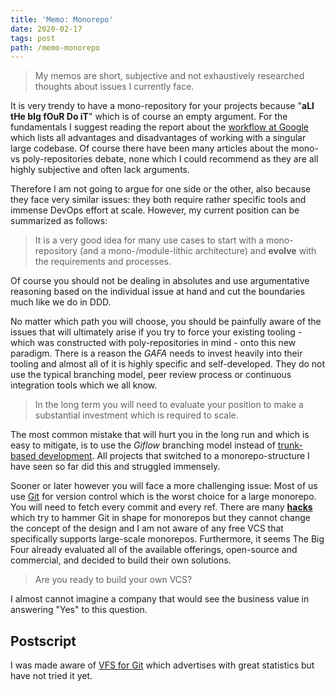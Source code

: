 ```yaml
---
title: 'Memo: Monorepo'
date: 2020-02-17
tags: post
path: /memo-monorepo
---
```


> My memos are short, subjective and not exhaustively researched thoughts about issues I currently face.

It is very trendy to have a mono-repository for your projects because "**aLl tHe bIg fOuR Do iT**" which is of course an empty argument. For the fundamentals I suggest reading the report about the [workflow at Google](https://cacm.acm.org/magazines/2016/7/204032-why-google-stores-billions-of-lines-of-code-in-a-single-repository/fulltext) which lists all advantages and disadvantages of working with a singular large codebase. Of course there have been many articles about the mono- vs poly-repositories debate, none which I could recommend as they are all highly subjective and often lack arguments.

Therefore I am not going to argue for one side or the other, also because they face very similar issues: they both require rather specific tools and immense DevOps effort at scale. However, my current position can be summarized as follows:

> It is a very good idea for many use cases to start with a mono-repository (and a mono-/module-lithic architecture) and **evolve** with the requirements and processes.

Of course you should not be dealing in absolutes and use argumentative reasoning based on the individual issue at hand and cut the boundaries much like we do in DDD.

No matter which path you will choose, you should be painfully aware of the issues that will ultimately arise if you try to force your existing tooling - which was constructed with poly-repositories in mind - onto this new paradigm. There is a reason the _GAFA_ needs to invest heavily into their tooling and almost all of it is highly specific and self-developed. They do not use the typical branching model, peer review process or continuous integration tools which we all know.

> In the long term you will need to evaluate your position to make a substantial investment which is required to scale.

The most common mistake that will hurt you in the long run and which is easy to mitigate, is to use the _Giflow_ branching model instead of [trunk-based development](https://trunkbaseddevelopment.com). All projects that switched to a monorepo-structure I have seen so far did this and struggled immensely.

Sooner or later however you will face a more challenging issue: Most of us use [Git](https://www.atlassian.com/git/tutorials/monorepos) for version control which is the worst choice for a large monorepo. You will need to fetch every commit and every ref. There are many [**hacks**](https://github.com/korfuri/awesome-monorepo#git) which try to hammer Git in shape for monorepos but they cannot change the concept of the design and I am not aware of any free VCS that specifically supports large-scale monorepos. Furthermore, it seems The Big Four already evaluated all of the available offerings, open-source and commercial, and decided to build their own solutions.

> Are you ready to build your own VCS?

I almost cannot imagine a company that would see the business value in answering "Yes" to this question.

## Postscript

I was made aware of [VFS for Git](https://vfsforgit.org) which advertises with great statistics but have not tried it yet.
